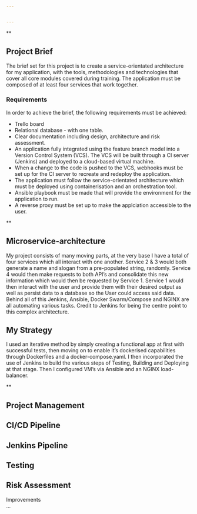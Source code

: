 ```yaml
---


---
```


<p>**</p>
<h2 id="project-brief">Project Brief</h2>
<p>The brief set for this project is to create a service-orientated architecture for my application, with the tools, methodologies and technologies that cover all core modules covered during training. The application must be composed of at least four services that work together.</p>
<h3 id="requirements">Requirements</h3>
<p>In order to achieve the brief, the following requirements must be achieved:</p>
<ul>
<li>Trello board</li>
<li>Relational database - with one table.</li>
<li>Clear documentation including design, architecture and risk assessment.</li>
<li>An application fully integrated using the feature branch model into a Version Control System (VCS). The VCS will be built through a CI server (Jenkins) and deployed to a cloud-based virtual machine.</li>
<li>When a change to the code is pushed to the VCS, webhooks must be set up for the CI server to recreate and redeploy the application.</li>
<li>The application must follow the service-orientated architecture which must be deployed using containerisation and an orchestration tool.</li>
<li>Ansible playbook must be made that will provide the environment for the application to run.</li>
<li>A reverse proxy must be set up to make the applciation accessible to the user.</li>
</ul>
<p>**</p>
<h2 id="microservice-architecture">Microservice-architecture</h2>
<p>My project consists of many moving parts, at the very base I have a total of four services which all interact with one another. Service 2 &amp; 3 would both generate a name and slogan from a pre-populated string, randomly. Service 4 would then make requests to both API’s and consolidate this new information which would then be requested by Service 1. Service 1 would then interact with the user and provide them with their desired output as well as persist data to a database so the User could access said data.<br>
Behind all of this Jenkins, Ansible, Docker Swarm/Compose and NGINX are all automating various tasks. Credit to Jenkins for being the centre point to this complex architecture.</p>
<h2 id="my-strategy">My Strategy</h2>
<p>I used an iterative method by simply creating a functional app at first with successful tests, then moving on to enable it’s dockerised capabilities through Dockerfiles and a docker-compose.yaml.  I then incorporated the use of Jenkins to build the various steps of Testing, Building and Deploying at that stage. Then I configured VM’s via Ansible and an NGINX load-balancer.</p>
<p>**</p>
<h2 id="project-management">Project Management</h2>
<h2 id="cicd-pipeline">CI/CD Pipeline</h2>
<h2 id="jenkins-pipeline">Jenkins Pipeline</h2>
<h2 id="testing">Testing</h2>
<h2 id="risk-assessment">Risk Assessment</h2>
<p>Improvements<br>
…</p>

